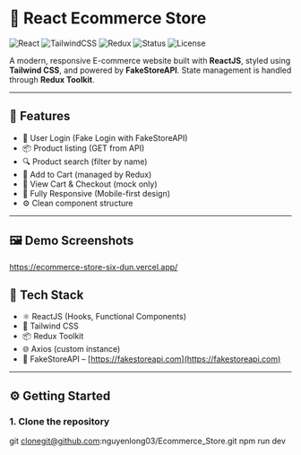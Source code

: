 # 🛒 React Ecommerce Store

![React](https://img.shields.io/badge/React-18.2.0-blue?logo=react)
![TailwindCSS](https://img.shields.io/badge/TailwindCSS-v3.4.1-blue?logo=tailwindcss)
![Redux](https://img.shields.io/badge/Redux-Toolkit-purple?logo=redux)
![Status](https://img.shields.io/badge/Project-Demo-green)
![License](https://img.shields.io/badge/License-MIT-blue)

A modern, responsive E-commerce website built with **ReactJS**, styled using **Tailwind CSS**, and powered by **FakeStoreAPI**. State management is handled through **Redux Toolkit**.

---

## 🚀 Features

- 🔐 User Login (Fake Login with FakeStoreAPI)
- 📦 Product listing (GET from API)
- 🔍 Product search (filter by name)
- 🛒 Add to Cart (managed by Redux)
- 🧾 View Cart & Checkout (mock only)
- 📱 Fully Responsive (Mobile-first design)
- ⚙️ Clean component structure

---

## 🖼️ Demo Screenshots

https://ecommerce-store-six-dun.vercel.app/

## 🧠 Tech Stack

- ⚛️ ReactJS (Hooks, Functional Components)
- 🎨 Tailwind CSS
- 📦 Redux Toolkit
- 🌐 Axios (custom instance)
- 🧪 FakeStoreAPI – [https://fakestoreapi.com](https://fakestoreapi.com)

---

## ⚙️ Getting Started

### 1. Clone the repository

git clonegit@github.com:nguyenlong03/Ecommerce_Store.git
npm run dev
